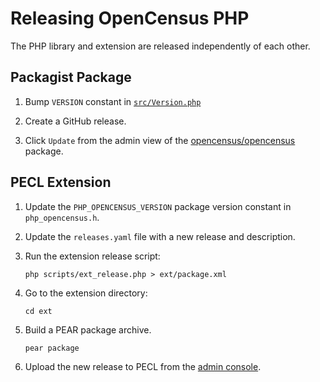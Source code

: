 # Releasing OpenCensus PHP

The PHP library and extension are released independently of each other.

## Packagist Package

1. Bump `VERSION` constant in [`src/Version.php`][version-file]

1. Create a GitHub release.

1. Click `Update` from the admin view of the [opencensus/opencensus][packagist] package.

## PECL Extension

1. Update the `PHP_OPENCENSUS_VERSION` package version constant in `php_opencensus.h`.

1. Update the `releases.yaml` file with a new release and description.

1. Run the extension release script:

    `php scripts/ext_release.php > ext/package.xml`

1. Go to the extension directory:

    `cd ext`

1. Build a PEAR package archive.

    `pear package`

1. Upload the new release to PECL from the [admin console][pecl-upload].

[version-file]: https://github.com/razorpay/opencensus-php/tree/master/src/Version.php
[packagist]: https://packagist.org/packages/opencensus/opencensus
[pecl-upload]: https://pecl.php.net/release-upload.php
